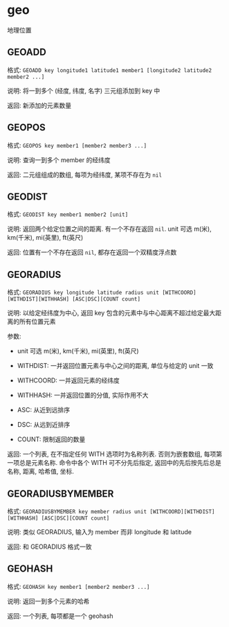 # geo

地理位置

## GEOADD

格式: `GEOADD key longitude1 latitude1 member1 [longitude2 latitude2 member2 ...]`

说明: 将一到多个 (经度, 纬度, 名字) 三元组添加到 key 中

返回: 新添加的元素数量


## GEOPOS

格式: `GEOPOS key member1 [member2 member3 ...]`

说明: 查询一到多个 member 的经纬度

返回: 二元组组成的数组, 每项为经纬度, 某项不存在为 `nil`


## GEODIST

格式: `GEODIST key member1 member2 [unit]`

说明: 返回两个给定位置之间的距离. 有一个不存在返回 `nil`.
unit 可选 m(米), km(千米), mi(英里), ft(英尺)

返回: 位置有一个不存在返回 `nil`, 都存在返回一个双精度浮点数


## GEORADIUS

格式: `GEORADIUS key longitude latitude radius unit [WITHCOORD][WITHDIST][WITHHASH] [ASC|DSC][COUNT count]`

说明: 以给定经纬度为中心, 返回 key 包含的元素中与中心距离不超过给定最大距离的所有位置元素

参数:
- unit 可选 m(米), km(千米), mi(英里), ft(英尺)

- WITHDIST: 一并返回位置元素与中心之间的距离, 单位与给定的 unit 一致

- WITHCOORD: 一并返回元素的经纬度

- WITHHASH: 一并返回位置的分值, 实际作用不大

- ASC: 从近到远排序

- DSC: 从远到近排序

- COUNT: 限制返回的数量

返回: 一个列表, 在不指定任何 WITH 选项时为名称列表. 否则为嵌套数组, 每项第一项总是元素名称.
命令中各个 WITH 可不分先后指定, 返回中的先后按先后总是名称, 距离, 哈希值, 坐标.


## GEORADIUSBYMEMBER

格式: `GEORADIUSBYMEMBER key member radius unit [WITHCOORD][WITHDIST][WITHHASH] [ASC|DSC][COUNT count]`

说明: 类似 GEORADIUS, 输入为 member 而非 longitude 和 latitude

返回: 和 GEORADIUS 格式一致


## GEOHASH

格式: `GEOHASH key member1 [member2 member3 ...]`

说明: 返回一到多个元素的哈希

返回: 一个列表, 每项都是一个 geohash

